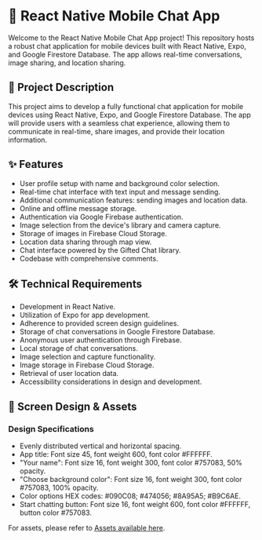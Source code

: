 # 📱 React Native Mobile Chat App

Welcome to the React Native Mobile Chat App project! This repository hosts a robust chat application for mobile devices built with React Native, Expo, and Google Firestore Database. The app allows real-time conversations, image sharing, and location sharing.

## 📝 Project Description

This project aims to develop a fully functional chat application for mobile devices using React Native, Expo, and Google Firestore Database. The app will provide users with a seamless chat experience, allowing them to communicate in real-time, share images, and provide their location information.

## ✨ Features

- User profile setup with name and background color selection.
- Real-time chat interface with text input and message sending.
- Additional communication features: sending images and location data.
- Online and offline message storage.
- Authentication via Google Firebase authentication.
- Image selection from the device's library and camera capture.
- Storage of images in Firebase Cloud Storage.
- Location data sharing through map view.
- Chat interface powered by the Gifted Chat library.
- Codebase with comprehensive comments.

## 🛠️ Technical Requirements

- Development in React Native.
- Utilization of Expo for app development.
- Adherence to provided screen design guidelines.
- Storage of chat conversations in Google Firestore Database.
- Anonymous user authentication through Firebase.
- Local storage of chat conversations.
- Image selection and capture functionality.
- Image storage in Firebase Cloud Storage.
- Retrieval of user location data.
- Accessibility considerations in design and development.

## 🎨 Screen Design & Assets

### Design Specifications

- Evenly distributed vertical and horizontal spacing.
- App title: Font size 45, font weight 600, font color #FFFFFF.
- "Your name": Font size 16, font weight 300, font color #757083, 50% opacity.
- "Choose background color": Font size 16, font weight 300, font color #757083, 100% opacity.
- Color options HEX codes: #090C08; #474056; #8A95A5; #B9C6AE.
- Start chatting button: Font size 16, font weight 600, font color #FFFFFF, button color #757083.

For assets, please refer to [Assets available here](#).
